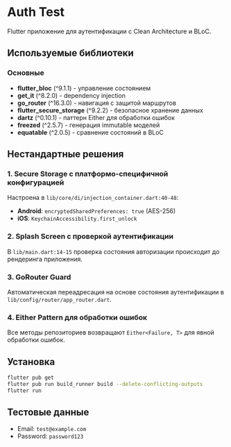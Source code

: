 # Auth Test

Flutter приложение для аутентификации с Clean Architecture и BLoC.

## Используемые библиотеки

### Основные
- **flutter_bloc** (^9.1.1) - управление состоянием
- **get_it** (^8.2.0) - dependency injection
- **go_router** (^16.3.0) - навигация с защитой маршрутов
- **flutter_secure_storage** (^9.2.2) - безопасное хранение данных
- **dartz** (^0.10.1) - паттерн Either для обработки ошибок
- **freezed** (^2.5.7) - генерация immutable моделей
- **equatable** (^2.0.5) - сравнение состояний в BLoC

## Нестандартные решения

### 1. Secure Storage с платформо-специфичной конфигурацией
Настроена в `lib/core/di/injection_container.dart:40-48`:
- **Android**: `encryptedSharedPreferences: true` (AES-256)
- **iOS**: `KeychainAccessibility.first_unlock`

### 2. Splash Screen с проверкой аутентификации
В `lib/main.dart:14-15` проверка состояния авторизации происходит до рендеринга приложения.

### 3. GoRouter Guard
Автоматическая переадресация на основе состояния аутентификации в `lib/config/router/app_router.dart`.

### 4. Either Pattern для обработки ошибок
Все методы репозиториев возвращают `Either<Failure, T>` для явной обработки ошибок.

## Установка

```bash
flutter pub get
flutter pub run build_runner build --delete-conflicting-outputs
flutter run
```

## Тестовые данные
- Email: `test@example.com`
- Password: `password123`
